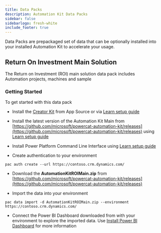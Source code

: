 ```yaml
---
title: Data Packs
description: Automation Kit Data Packs
sidebar: false
sidebarlogo: fresh-white
include_footer: true
---
```


Data Packs are prepackaged set of data that can be optionally installed into your installed Automation Kit to accelerate your usage.

## Return On Investment Main Solution

The Return on Investment (ROI) main solution data pack includes Automation projects, machines and sample 

### Getting Started

To get started with this data pack

- Install the [Creator Kit](https://appsource.microsoft.com/en-US/product/dynamics-365/microsoftpowercatarch.creatorkit1) from App Source or via [Learn setup guide](https://learn.microsoft.com/power-platform/guidance/creator-kit/setup)

- Install the latest version of the Automation Kit Main from [https://github.com/microsoft/powercat-automation-kit/releases](https://github.com/microsoft/powercat-automation-kit/releases) using [Learn setup guide](https://learn.microsoft.com/power-automate/guidance/automation-kit/setup/main)

- Install Power Platform Command Line Interface using [Learn setup guide](https://learn.microsoft.com/power-platform/developer/cli/introduction)

- Create authentication to your environment

```pwsh
pac auth create --url https://contoso.crm.dynamics.com/
```

- Download the **AutomationKitROIMain.zip** from [https://github.com/microsoft/powercat-automation-kit/releases](https://github.com/microsoft/powercat-automation-kit/releases)

- Import the data into your environment

```pwsh
pac data import -d AutomationKitROIMain.zip --environment https://contoso.crm.dynamics.com/ 
```

- Connect the Power BI Dashboard downloaded from with your environment to explore the imported data. Use [Install Power BI Dashboard](/get-started/install-powerbi-dashboard) for more information
